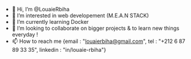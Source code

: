 - 👋 Hi, I’m @LouaieRbiha
- 👀 I’m interested in web developement (M.E.A.N STACK)
- 🌱 I’m currently learning Docker
- 💞️ I’m looking to collaborate on bigger projects & to learn new things everyday !
- 📫 How to reach me {email : "louaierbiha@gmail.com", tel : "+212 6 87 89 33 35", linkedin : "in/louaie-rbiha"}

<!---
LouaieRbiha/LouaieRbiha is a ✨ special ✨ repository because its `README.md` (this file) appears on your GitHub profile.
You can click the Preview link to take a look at your changes.
--->
